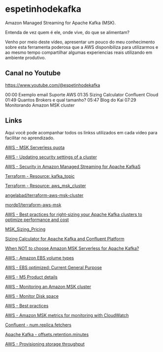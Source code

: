 # espetinhodekafka
Amazon Managed Streaming for Apache Kafka  (MSK).

Entenda de vez quem é ele, onde vive, do que se alimentam? 

Venho por meio deste vídeo, apresentar um pouco do meu conhecimento sobre esta ferramenta poderosa que a AWS disponibiliza para utilizarmos e ao mesmo tempo compartilhar algumas experiencias reais utilizando em ambiente produtivo.

## Canal no Youtube
https://www.youtube.com/@espetinhodekafka

00:00 Exemplo email Suporte AWS
01:35 Sizing Calculator Confluent Cloud
01:49 Quantos Brokers e qual tamanho?
05:47 Blog do Kai
07:29 Monitorando Amazon MSK cluster

## Links

Aqui você pode acompanhar todos os linkss utilizados em cada video para facilitar no aprendizado.

[AWS - MSK Serverless quota](https://docs.aws.amazon.com/msk/latest/developerguide/limits.html#serverless-quota)

[AWS - Updating security settings of a cluster](https://docs.aws.amazon.com/msk/latest/developerguide/msk-update-security.html)

[AWS - Security in Amazon Managed Streaming for Apache KafkaS](https://docs.aws.amazon.com/msk/latest/developerguide/security.html)

[Terraform - Resource: kafka_topic](https://registry.terraform.io/providers/Mongey/kafka/latest/docs/resources/topic)

[Terraform - Resource: aws_msk_cluster](https://registry.terraform.io/providers/hashicorp/aws/latest/docs/resources/msk_cluster)

[angelabad/terraform-aws-msk-cluster](https://github.com/angelabad/terraform-aws-msk-cluster)

[mordp1/terraform-aws-msk](https://github.com/mordp1/terraform-aws-msk)

[AWS - Best practices for right-sizing your Apache Kafka clusters to optimize performance and cost](https://aws.amazon.com/blogs/big-data/best-practices-for-right-sizing-your-apache-kafka-clusters-to-optimize-performance-and-cost/)

[MSK_Sizing_Pricing](https://view.officeapps.live.com/op/view.aspx?src=https%3A%2F%2Fdy7oqpxkwhskb.cloudfront.net%2FMSK_Sizing_Pricing.xlsx&wdOrigin=BROWSELINK)

[Sizing Calculator for Apache Kafka and Confluent Platform](https://eventsizer.io/)

[When NOT to choose Amazon MSK Serverless for Apache Kafka?](https://www.kai-waehner.de/blog/2022/08/30/when-not-to-choose-amazon-msk-serverless-for-apache-kafka/)

[AWS - Amazon EBS volume types](https://docs.aws.amazon.com/AWSEC2/latest/UserGuide/ebs-volume-types.html)

[AWS - EBS optimized: Current General Purpose](https://docs.aws.amazon.com/AWSEC2/latest/UserGuide/ebs-optimized.html#current-general-purpose)

[AWS - M5 Product details](https://aws.amazon.com/ec2/instance-types/m5/)


[AWS - Monitoring an Amazon MSK cluster](https://docs.aws.amazon.com/msk/latest/developerguide/monitoring.html)

[AWS - Monitor Disk space](https://docs.aws.amazon.com/msk/latest/developerguide/bestpractices.html#bestpractices-monitor-disk-space)

[AWS - Best practices](https://docs.aws.amazon.com/msk/latest/developerguide/bestpractices.html)

[AWS - Amazon MSK metrics for monitoring with CloudWatch](https://docs.aws.amazon.com/msk/latest/developerguide/metrics-details.html)

[Confluent - num.replica.fetchers](https://docs.confluent.io/platform/current/installation/configuration/broker-configs.html#num-replica-fetchers)

[Apache Kafka - offsets.retention.minutes](https://kafka.apache.org/documentation/#brokerconfigs_offsets.retention.minutes)

[AWS - Provisioning storage throughput ](https://docs.aws.amazon.com/msk/latest/developerguide/msk-provision-throughput.html#provisioned-throughput-config)

